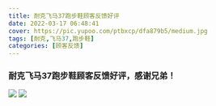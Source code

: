 ```yaml
---
title: 耐克飞马37跑步鞋顾客反馈好评
date: 2022-03-17 06:48:41
cover: https://pic.yupoo.com/ptbxcp/dfa879b5/medium.jpg
tags: [耐克,飞马37,跑步鞋]
categories: [顾客反馈]
---
```


###  耐克飞马37跑步鞋顾客反馈好评，感谢兄弟！
![](https://pic.yupoo.com/ptbxcp/5102bb92/03e977e6.jpg)
![](https://pic.yupoo.com/ptbxcp/dfa879b5/495c76af.jpg)
